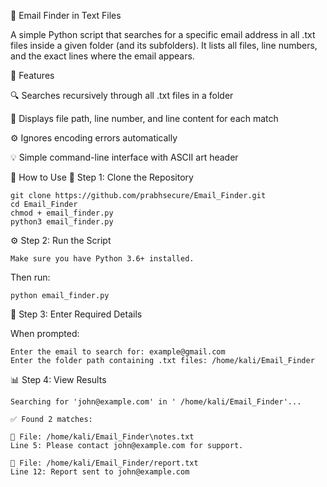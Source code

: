📧 Email Finder in Text Files

A simple Python script that searches for a specific email address in all .txt files inside a given folder (and its subfolders).
It lists all files, line numbers, and the exact lines where the email appears.

🧩 Features

🔍 Searches recursively through all .txt files in a folder

📄 Displays file path, line number, and line content for each match

⚙️ Ignores encoding errors automatically

💡 Simple command-line interface with ASCII art header

🚀 How to Use
🐍 Step 1: Clone the Repository

    git clone https://github.com/prabhsecure/Email_Finder.git
    cd Email_Finder
    chmod + email_finder.py
    python3 email_finder.py

⚙️ Step 2: Run the Script

    Make sure you have Python 3.6+ installed.

Then run:

    python email_finder.py

💬 Step 3: Enter Required Details

When prompted:

    Enter the email to search for: example@gmail.com
    Enter the folder path containing .txt files: /home/kali/Email_Finder
    

📊 Step 4: View Results

    Searching for 'john@example.com' in ' /home/kali/Email_Finder'...

    ✅ Found 2 matches:

    📄 File: /home/kali/Email_Finder\notes.txt
    Line 5: Please contact john@example.com for support.

    📄 File: /home/kali/Email_Finder/report.txt
    Line 12: Report sent to john@example.com

